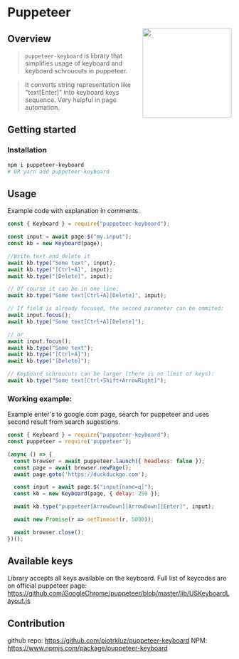 # Puppeteer

<img src="https://user-images.githubusercontent.com/10379601/29446482-04f7036a-841f-11e7-9872-91d1fc2ea683.png" height="200" align="right">

## Overview
> ```puppeteer-keyboard``` is library that simplifies usage of keyboard and keyboard schroucuts in puppeteer.

> It converts string representation like "text[Enter]" into keyboard keys sequence.
Very helpful in page automation.


## Getting started
### Installation

```bash
npm i puppeteer-keyboard
# OR yarn add puppeteer-keyboard
```

## Usage
Example code with explanation in comments.
```javascript
const { Keyboard } = require("puppeteer-keyboard");

const input = await page.$("my.input");
const kb = new Keyboard(page);

//Write text and delete it
await kb.type("Some text", input);
await kb.type("[Ctrl+A]", input);
await kb.type("[Delete]", input);

// Of course it can be in one line:
await kb.type("Some text[Ctrl+A][Delete]", input);

// If field is already focused, the second parameter can be ommited:
await input.focus();
await kb.type("Some text[Ctrl+A][Delete]");

// or
await input.focus();
await kb.type("Some text");
await kb.type("[Ctrl+A]");
await kb.type("[Delete]");

// Keyboard schroucuts can be larger (there is no limit of keys):
await kb.type("Some text[Ctrl+Shift+ArrowRight]");
```

### Working example:
Example enter's to google.com page, search for puppeteer and uses second result from search sugestions.
```javascript
const { Keyboard } = require("puppeteer-keyboard");
const puppeteer = require('puppeteer');

(async () => {
  const browser = await puppeteer.launch({ headless: false });
  const page = await browser.newPage();
  await page.goto('https://duckduckgo.com');

  const input = await page.$("input[name=q]");
  const kb = new Keyboard(page, { delay: 250 });

  await kb.type("puppeteer[ArrowDown][ArrowDown][Enter]", input);

  await new Promise(r => setTimeout(r, 5000));

  await browser.close();
})();

```

## Available keys
Library accepts all keys available on the keyboard.
Full list of keycodes are on official puppeteer page:
https://github.com/GoogleChrome/puppeteer/blob/master/lib/USKeyboardLayout.js


## Contribution
github repo: https://github.com/piotrkluz/puppeteer-keyboard
NPM: https://www.npmjs.com/package/puppeteer-keyboard



